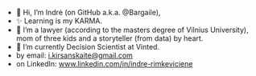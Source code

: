 - 👋 Hi, I’m Indrė (on GitHub a.k.a. @Bargaile),
- ✨ Learning is my KARMA.
- 👀 I’m a lawyer (according to the masters degree of Vilnius University), mom of three kids and a storyteller (from data) by heart. 
- 🌱 I’m currently Decision Scientist at Vinted. 
- by email: i.kirsanskaite@gmail.com
- on LinkedIn: www.linkedin.com/in/indre-rimkeviciene

<!---
Bargaile/Bargaile is a ✨ special ✨ repository because its `README.md` (this file) appears on your GitHub profile.
You can click the Preview link to take a look at your changes.
--->
